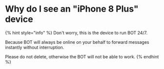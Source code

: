# Why do I see an "iPhone 8 Plus" device

{% hint style="info" %}
Don't worry, this is the device to run BOT 24/7.&#x20;

Because BOT will always be online on your behalf to forward messages instantly without interruption.&#x20;



Please do not delete, otherwise the BOT will not be able to work.
{% endhint %}
